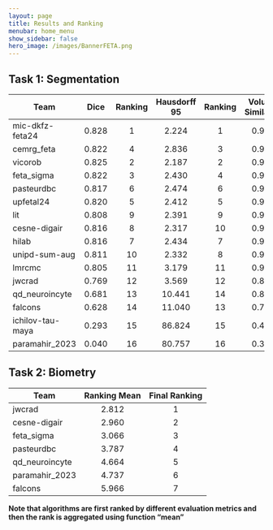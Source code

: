 ```yaml
---
layout: page
title: Results and Ranking
menubar: home_menu
show_sidebar: false
hero_image: /images/BannerFETA.png
---
```


## Task 1: Segmentation

| Team             |  Dice | Ranking | Hausdorff 95 | Ranking | Volume Similarity | Ranking | Euler Error | Ranking | Ranking Mean | Final Ranking |
|------------------|:-----:|:-------:|:------------:|:-------:|:-----------------:|:-------:|:-----------:|:-------:|:------------:|:-------------:|
| mic-dkfz-feta24  | 0.828 |    1    |     2.224    |    1    |       0.918       |    2    |    52.666   |    7    |     2.75     |       1       |
| cemrg_feta       | 0.822 |    4    |     2.836    |    3    |       0.916       |    4    |    50.013   |    2    |     3.25     |       2       |
| vicorob          | 0.825 |    2    |     2.187    |    2    |       0.920       |    3    |    52.273   |    6    |     3.25     |       2       |
| feta_sigma       | 0.822 |    3    |     2.430    |    4    |       0.914       |    5    |    51.108   |    5    |     4.25     |       4       |
| pasteurdbc       | 0.817 |    6    |     2.474    |    6    |       0.909       |    9    |    53.794   |    3    |      6       |       5       |
| upfetal24        | 0.820 |    5    |     2.412    |    5    |       0.913       |    6    |    55.356   |    10   |     6.5      |       6       |
| lit              | 0.808 |    9    |     2.391    |    9    |       0.911       |    8    |    46.035   |    1    |     6.75     |       7       |
| cesne-digair     | 0.816 |    8    |     2.317    |    10   |       0.929       |    1    |    53.489   |    9    |      7       |       8       |
| hilab            | 0.816 |    7    |     2.434    |    7    |       0.911       |    11   |    54.694   |    8    |     8.25     |       9       |
| unipd-sum-aug    | 0.811 |    10   |     2.332    |    8    |       0.909       |    12   |    47.085   |    4    |     8.5      |       10      |
| lmrcmc           | 0.805 |    11   |     3.179    |    11   |       0.913       |    7    |    60.975   |    12   |    10.25     |       11      |
| jwcrad           | 0.769 |    12   |     3.569    |    12   |       0.886       |    10   |    54.389   |    11   |    11.25     |       12      |
| qd_neuroincyte   | 0.681 |    13   |    10.441    |    14   |       0.827       |    13   |    68.315   |    13   |    13.25     |       13      |
| falcons          | 0.628 |    14   |    11.040    |    13   |       0.765       |    14   |   124.193   |    14   |    13.75     |       14      |
| ichilov-tau-maya | 0.293 |    15   |    86.824    |    15   |       0.480       |    15   |   836.418   |    15   |      15      |       15      |
| paramahir_2023   | 0.040 |    16   |    80.757    |    16   |       0.337       |    16   |   1418.830  |    16   |      16      |       16      |


## Task 2: Biometry

| Team           | Ranking Mean | Final Ranking |
|----------------|:------------:|:-------------:|
| jwcrad         |     2.812    |       1       |
| cesne-digair   |     2.960    |       2       |
| feta_sigma     |     3.066    |       3       |
| pasteurdbc     |     3.787    |       4       |
| qd_neuroincyte |     4.664    |       5       |
| paramahir_2023 |     4.737    |       6       |
| falcons        |     5.966    |       7       |

**Note that algorithms are first ranked by different evaluation metrics and then the rank is aggregated using function “mean”**